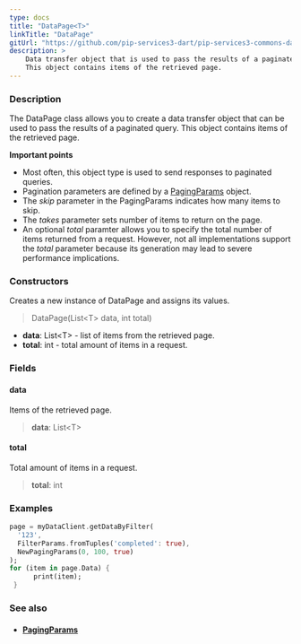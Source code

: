 ```yaml
---
type: docs
title: "DataPage<T>"
linkTitle: "DataPage"
gitUrl: "https://github.com/pip-services3-dart/pip-services3-commons-dart"
description: > 
    Data transfer object that is used to pass the results of a paginated query.
    This object contains items of the retrieved page.
---
```


### Description

The DataPage class allows you to create a data transfer object that can be used to pass the results of a paginated query. This object contains items of the retrieved page.

**Important points**

- Most often, this object type is used to send responses to paginated queries.
- Pagination parameters are defined by a [PagingParams](../paging_params) object.
- The *skip* parameter in the PagingParams indicates how many items to skip.
- The *takes* parameter sets number of items to return on the page.
- An optional *total* paramter allows you to specify the total number of items returned from a request. However, not all implementations support the *total* parameter because its generation may lead to severe performance implications.   

### Constructors
Creates a new instance of DataPage and assigns its values.

> DataPage(List\<T\> data, int total)

- **data**: List\<T\> - list of items from the retrieved page.
- **total**: int - total amount of items in a request.

### Fields


<span class="hide-title-link">

#### data
Items of the retrieved page.
> **data**: List\<T\>

#### total
Total amount of items in a request.
> **total**: int

</span>


### Examples

```dart
page = myDataClient.getDataByFilter(
  '123',
  FilterParams.fromTuples('completed': true),
  NewPagingParams(0, 100, true)
);
for (item in page.Data) {
      print(item);
 }
```

### See also
- #### [PagingParams](../paging_params)

